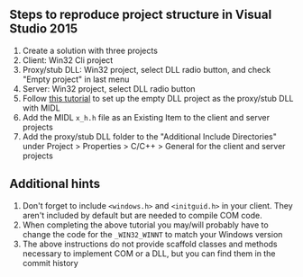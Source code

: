 ## Steps to reproduce project structure in Visual Studio 2015

1. Create a solution with three projects
 1. Client: Win32 Cli project
 2. Proxy/stub DLL: Win32 project, select DLL radio button, and check "Empty project" in last menu
 3. Server: Win32 project, select DLL radio button
2. Follow [this tutorial](http://blogs.msdn.com/b/eldar/archive/2006/02/28/540981.aspx) to set up the empty DLL project as the proxy/stub DLL with MIDL
3. Add the MIDL `x_h.h` file as an Existing Item to the client and server projects
4. Add the proxy/stub DLL folder to the "Additional Include Directories" under Project > Properties > C/C++ > General for the client and server projects

## Additional hints
1. Don't forget to include `<windows.h>` and `<initguid.h>` in your client. They aren't included by default but are needed to compile COM code.
2. When completing the above tutorial you may/will probably have to change the code for the `_WIN32_WINNT` to match your Windows version
3. The above instructions do not provide scaffold classes and methods necessary to implement COM or a DLL, but you can find them in the commit history
